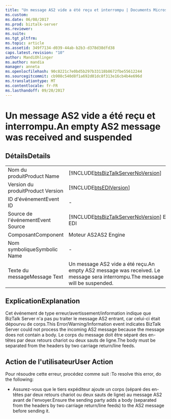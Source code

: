```yaml
---
title: "Un message AS2 vide a été reçu et interrompu | Documents Microsoft"
ms.custom: 
ms.date: 06/08/2017
ms.prod: biztalk-server
ms.reviewer: 
ms.suite: 
ms.tgt_pltfrm: 
ms.topic: article
ms.assetid: 349f7134-d039-44ab-b2b3-d378d38dfd38
caps.latest.revision: "10"
author: MandiOhlinger
ms.author: mandia
manager: anneta
ms.openlocfilehash: 90c8221c7e0bd5b297b33118b8672fbe55612244
ms.sourcegitcommit: cb908c540d8f1a692d01dc8f313e16cb4b4e696d
ms.translationtype: MT
ms.contentlocale: fr-FR
ms.lasthandoff: 09/20/2017
---
```

# <a name="an-empty-as2-message-was-received-and-suspended"></a><span data-ttu-id="77824-102">Un message AS2 vide a été reçu et interrompu.</span><span class="sxs-lookup"><span data-stu-id="77824-102">An empty AS2 message was received and suspended</span></span>
## <a name="details"></a><span data-ttu-id="77824-103">Détails</span><span class="sxs-lookup"><span data-stu-id="77824-103">Details</span></span>  
  
|||  
|-|-|  
|<span data-ttu-id="77824-104">Nom du produit</span><span class="sxs-lookup"><span data-stu-id="77824-104">Product Name</span></span>|[!INCLUDE[btsBizTalkServerNoVersion](../includes/btsbiztalkservernoversion-md.md)]|  
|<span data-ttu-id="77824-105">Version du produit</span><span class="sxs-lookup"><span data-stu-id="77824-105">Product Version</span></span>|[!INCLUDE[btsEDIVersion](../includes/btsediversion-md.md)]|  
|<span data-ttu-id="77824-106">ID d'événement</span><span class="sxs-lookup"><span data-stu-id="77824-106">Event ID</span></span>|-|  
|<span data-ttu-id="77824-107">Source de l'événement</span><span class="sxs-lookup"><span data-stu-id="77824-107">Event Source</span></span>|[!INCLUDE[btsBizTalkServerNoVersion](../includes/btsbiztalkservernoversion-md.md)]<span data-ttu-id="77824-108"> EDI</span><span class="sxs-lookup"><span data-stu-id="77824-108"> EDI</span></span>|  
|<span data-ttu-id="77824-109">Composant</span><span class="sxs-lookup"><span data-stu-id="77824-109">Component</span></span>|<span data-ttu-id="77824-110">Moteur AS2</span><span class="sxs-lookup"><span data-stu-id="77824-110">AS2 Engine</span></span>|  
|<span data-ttu-id="77824-111">Nom symbolique</span><span class="sxs-lookup"><span data-stu-id="77824-111">Symbolic Name</span></span>|-|  
|<span data-ttu-id="77824-112">Texte du message</span><span class="sxs-lookup"><span data-stu-id="77824-112">Message Text</span></span>|<span data-ttu-id="77824-113">Un message AS2 vide a été reçu.</span><span class="sxs-lookup"><span data-stu-id="77824-113">An empty AS2 message was received.</span></span>  <span data-ttu-id="77824-114">Le message sera interrompu.</span><span class="sxs-lookup"><span data-stu-id="77824-114">The message will be suspended.</span></span>|  
  
## <a name="explanation"></a><span data-ttu-id="77824-115">Explication</span><span class="sxs-lookup"><span data-stu-id="77824-115">Explanation</span></span>  
 <span data-ttu-id="77824-116">Cet événement de type erreur/avertissement/information indique que BizTalk Server n'a pas pu traiter le message AS2 entrant, car celui-ci était dépourvu de corps.</span><span class="sxs-lookup"><span data-stu-id="77824-116">This Error/Warning/Information event indicates BizTalk Server could not process the incoming AS2 message because the message does not contain a body.</span></span> <span data-ttu-id="77824-117">Le corps du message doit être séparé des en-têtes par deux retours chariot ou deux sauts de ligne.</span><span class="sxs-lookup"><span data-stu-id="77824-117">The body must be separated from the headers by two carriage return/line feeds.</span></span>  
  
## <a name="user-action"></a><span data-ttu-id="77824-118">Action de l'utilisateur</span><span class="sxs-lookup"><span data-stu-id="77824-118">User Action</span></span>  
 <span data-ttu-id="77824-119">Pour résoudre cette erreur, procédez comme suit :</span><span class="sxs-lookup"><span data-stu-id="77824-119">To resolve this error, do the following:</span></span>  
  
-   <span data-ttu-id="77824-120">Assurez-vous que le tiers expéditeur ajoute un corps (séparé des en-têtes par deux retours chariot ou deux sauts de ligne) au message AS2 avant de l'envoyer.</span><span class="sxs-lookup"><span data-stu-id="77824-120">Ensure the sending party adds a body (separated from the headers by two carriage return/line feeds) to the AS2 message before sending it.</span></span>